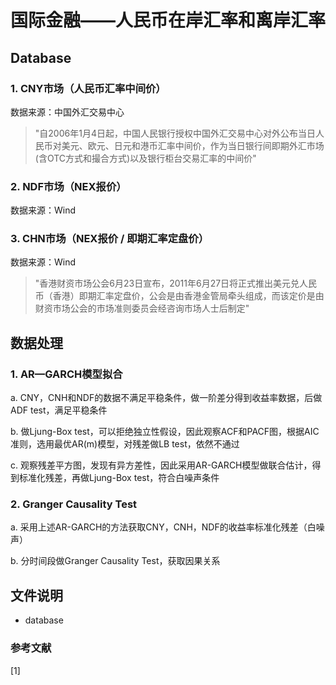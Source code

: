 # 国际金融——人民币在岸汇率和离岸汇率

## Database
### 1. CNY市场（人民币汇率中间价）  
数据来源：中国外汇交易中心  
> "自2006年1月4日起，中国人民银行授权中国外汇交易中心对外公布当日人民币对美元、欧元、日元和港币汇率中间价，作为当日银行间即期外汇市场(含OTC方式和撮合方式)以及银行柜台交易汇率的中间价"
### 2. NDF市场（NEX报价）
数据来源：Wind
### 3. CHN市场（NEX报价 / 即期汇率定盘价）
数据来源：Wind
> "香港财资市场公会6月23日宣布，2011年6月27日将正式推出美元兑人民币（香港）即期汇率定盘价，公会是由香港金管局牵头组成，而该定价是由财资市场公会的市场准则委员会经咨询市场人士后制定"

## 数据处理
### 1. AR—GARCH模型拟合
a. CNY，CNH和NDF的数据不满足平稳条件，做一阶差分得到收益率数据，后做ADF test，满足平稳条件

b. 做Ljung-Box test，可以拒绝独立性假设，因此观察ACF和PACF图，根据AIC准则，选用最优AR(m)模型，对残差做LB test，依然不通过  

c. 观察残差平方图，发现有异方差性，因此采用AR-GARCH模型做联合估计，得到标准化残差，再做Ljung-Box test，符合白噪声条件

### 2. Granger Causality Test
a. 采用上述AR-GARCH的方法获取CNY，CNH，NDF的收益率标准化残差（白噪声）  

b. 分时间段做Granger Causality Test，获取因果关系

## 文件说明
+ database
### 参考文献
[1] 